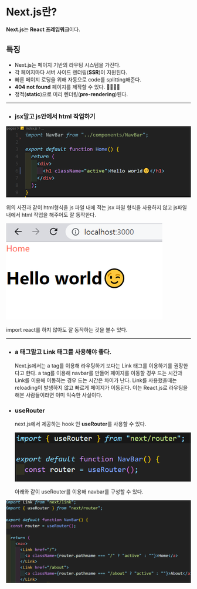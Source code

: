 # Next.js란?

**Next.js**는 **React 프레임워크**이다.

## 특징

- Next.js는 페이지 기반의 라우팅 시스템을 가진다.
- 각 페이지마다 서버 사이드 렌더링(**SSR**)이 지원된다.
- 빠른 페이지 로딩을 위해 자동으로 code를 splitting해준다.
- **404 not found** 페이지를 제작할 수 있다. 👍🏻👍🏻
- 정적(**static**)으로 미리 렌더링(**pre-rendering**)된다.

---

- ### jsx말고 js안에서 html 작업하기

![nextjs는 jsx가 필요없다](../img/nextjs_no_jsx.PNG)

위의 사진과 같이 html형식을 js 파일 내에 적는 jsx 파일 형식을 사용하지 않고 js파일 내에서 html 작업을 해주어도 잘 동작한다.

![nextjs](../img/nextjs_no_jsx_2.PNG)

import react를 하지 않아도 잘 동작하는 것을 볼수 있다.

---

- ### a 태그말고 **Link** 태그를 사용해야 좋다.

  Next.js에서는 a tag를 이용해 라우팅하기 보다는 Link 태그를 이용하기를 권장한다고 한다.
  a tag를 이용해 navbar를 만들어 페이지를 이동할 경우 드는 시간과 Link를 이용해 이동하는 경우 드는 시간은 차이가 난다. Link를 사용했을때는 reloading이 발생하지 않고 빠르게 페이지가 이동된다.
  이는 React.js로 라우팅을 해본 사람들이라면 이미 익숙한 사실이다.

- ### useRouter

  next.js에서 제공하는 hook 인 **useRouter**를 사용할 수 있다.

  ![router](../img/nextjs_router.png)

  아래와 같이 useRouter를 이용해 navbar를 구성할 수 있다.

![router_2](../img/nextjs_navbar.png)
